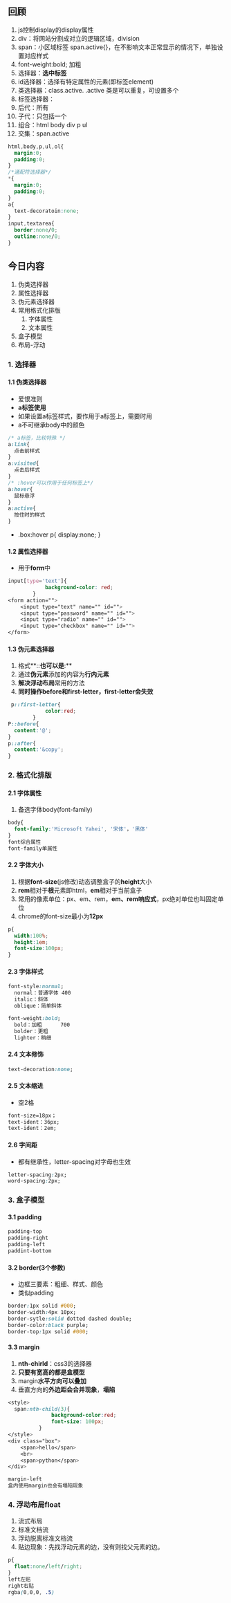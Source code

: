 ## 回顾

1. js控制display的display属性
2. div：将网站分割成对立的逻辑区域，division
3. span：小区域标签 span.active{}，在不影响文本正常显示的情况下，单独设置对应样式
4. font-weight:bold;  加粗
5. 选择器：**选中标签**
6. id选择器：选择有特定属性的元素(即标签element)
7. 类选择器：class.active. .active 类是可以重复，可设置多个
8. 标签选择器：
9. 后代：所有
10. 子代：只包括一个
11. 组合：html body div p ul
12. 交集：span.active

```css
html,body,p,ul,ol{
  margin:0;
  padding:0;
}
/*通配符选择器*/
*{
  margin:0;
  padding:0;
}
a{
  text-decoratoin:none;
}
input,textarea{
  border:none/0;
  outline:none/0;
}
```

## 今日内容

1. 伪类选择器
2. 属性选择器
3. 伪元素选择器
4. 常用格式化排版
   1. 字体属性
   2. 文本属性
5. 盒子模型
6. 布局-浮动

### 1. 选择器

#### 1.1 伪类选择器

- 爱恨准则
- **a标签使用**
- 如果设置a标签样式，要作用于a标签上，需要时用
- a不可继承body中的颜色

```css
/* a标签，比较特殊 */
a:link{
  点击前样式
}
a:visited{
  点击后样式
}
/* :hover可以作用于任何标签上*/
a:hover{
  鼠标悬浮
}
a:active{
  按住时的样式
}
```

- .box:hover p{ display:none; }

#### 1.2 属性选择器

- 用于**form**中

```css
input[type='text']{
            background-color: red;
        }
<form action="">
    <input type="text" name="" id="">
    <input type="password" name="" id="">
    <input type="radio" name="" id="">
    <input type="checkbox" name="" id="">
</form>
```

#### 1.3 伪元素选择器

1. 格式**::**也可以是**:**
2. 通过**伪元素**添加的内容为**行内元素**
3. **解决浮动布局**常用的方法
4. **同时操作before和first-letter，first-letter会失效**

```css
 p::first-letter{
            color:red;
        }
P::before{
  content:'@';
}
p::after{
  content:'&copy';
}
```

### 2. 格式化排版

#### 2.1 字体属性

1. 备选字体body(font-family)

```css
body{
  font-family:'Microsoft Yahei', '宋体'，'黑体'
}
font综合属性
font-family单属性
```

#### 2.2 字体大小

1. 根据**font-size**(js修改)动态调整盒子的**height**大小
2. **rem**相对于**根**元素即html，**em**相对于当前盒子
3. 常用的像素单位：px、em、rem，**em、rem响应式**，px绝对单位也叫固定单位
4. chrome的font-size最小为**12px**

```css
p{
  width:100%;
  height:1em;
  font-size:100px;
}
```

#### 2.3 字体样式

```css
font-style:normal;
  normal：普通字体 400
  italic：斜体
  oblique：简单斜体

font-weight:bold;
  bold：加粗      700
  bolder：更粗
  lighter：稍细
```

#### 2.4 文本修饰

```css
text-decoration:none;
```

#### 2.5 文本缩进

- 空2格

```css
font-size=18px；
text-ident：36px;
text-ident：2em;
```

#### 2.6 字间距

- 都有继承性，letter-spacing对字母也生效

```css
letter-spacing:2px;
word-spacing:2px;
```

### 3. 盒子模型

#### 3.1 padding

```css
padding-top
padding-right
padding-left
paddint-bottom
```

#### 3.2 border(3个参数)

- 边框三要素：粗细、样式、颜色
- 类似padding

```css
border:1px solid #000;
border-width:4px 10px;
border-sytle:solid dotted dashed double;
border-color:black purple;
border-top:1px solid #000;
```

#### 3.3 margin

1. **nth-chirld**：css3的选择器
2. **只要有宽高的都是盒模型**
3. margin**水平方向可以叠加**
4. 垂直方向的**外边距会合并现象**，**塌陷**

```css
<style>
  span:nth-child(3){
              background-color:red;
              font-size: 100px;
          }
</style>
<div class="box">
    <span>hello</span>
    <br>
    <span>python</span>
</div>

margin-left
盒内使用margin也会有塌陷现象
```

### 4. 浮动布局float

1. 流式布局
2. 标准文档流
3. 浮动脱离标准文档流
4. 贴边现象：先找浮动元素的边，没有则找父元素的边。

```css
p{
  float:none/left/right;
}
left左贴
right右贴
rgba(0,0,0, .5)
```





























